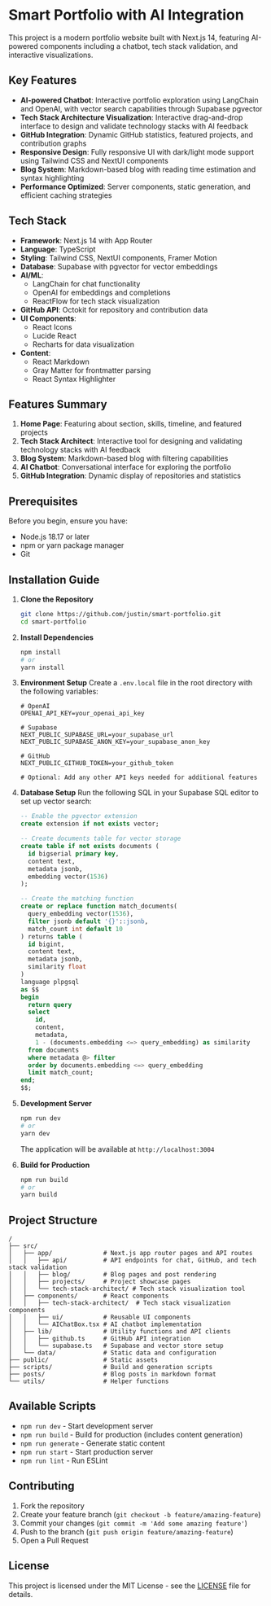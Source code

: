 # Smart Portfolio with AI Integration

This project is a modern portfolio website built with Next.js 14, featuring AI-powered components including a chatbot, tech stack validation, and interactive visualizations.

## Key Features

- **AI-powered Chatbot**: Interactive portfolio exploration using LangChain and OpenAI, with vector search capabilities through Supabase pgvector
- **Tech Stack Architecture Visualization**: Interactive drag-and-drop interface to design and validate technology stacks with AI feedback
- **GitHub Integration**: Dynamic GitHub statistics, featured projects, and contribution graphs
- **Responsive Design**: Fully responsive UI with dark/light mode support using Tailwind CSS and NextUI components
- **Blog System**: Markdown-based blog with reading time estimation and syntax highlighting
- **Performance Optimized**: Server components, static generation, and efficient caching strategies

## Tech Stack

- **Framework**: Next.js 14 with App Router
- **Language**: TypeScript
- **Styling**: Tailwind CSS, NextUI components, Framer Motion
- **Database**: Supabase with pgvector for vector embeddings
- **AI/ML**: 
  - LangChain for chat functionality
  - OpenAI for embeddings and completions
  - ReactFlow for tech stack visualization
- **GitHub API**: Octokit for repository and contribution data
- **UI Components**: 
  - React Icons
  - Lucide React
  - Recharts for data visualization
- **Content**: 
  - React Markdown
  - Gray Matter for frontmatter parsing
  - React Syntax Highlighter

## Features Summary

1. **Home Page**: Featuring about section, skills, timeline, and featured projects
2. **Tech Stack Architect**: Interactive tool for designing and validating technology stacks with AI feedback
3. **Blog System**: Markdown-based blog with filtering capabilities
4. **AI Chatbot**: Conversational interface for exploring the portfolio
5. **GitHub Integration**: Dynamic display of repositories and statistics

## Prerequisites

Before you begin, ensure you have:
- Node.js 18.17 or later
- npm or yarn package manager
- Git

## Installation Guide

1. **Clone the Repository**
   ```bash
   git clone https://github.com/justin/smart-portfolio.git
   cd smart-portfolio
   ```

2. **Install Dependencies**
   ```bash
   npm install
   # or
   yarn install
   ```

3. **Environment Setup**
   Create a `.env.local` file in the root directory with the following variables:
   ```env
   # OpenAI
   OPENAI_API_KEY=your_openai_api_key

   # Supabase
   NEXT_PUBLIC_SUPABASE_URL=your_supabase_url
   NEXT_PUBLIC_SUPABASE_ANON_KEY=your_supabase_anon_key

   # GitHub
   NEXT_PUBLIC_GITHUB_TOKEN=your_github_token

   # Optional: Add any other API keys needed for additional features
   ```

4. **Database Setup**
   Run the following SQL in your Supabase SQL editor to set up vector search:
   ```sql
   -- Enable the pgvector extension
   create extension if not exists vector;

   -- Create documents table for vector storage
   create table if not exists documents (
     id bigserial primary key,
     content text,
     metadata jsonb,
     embedding vector(1536)
   );

   -- Create the matching function
   create or replace function match_documents(
     query_embedding vector(1536),
     filter jsonb default '{}'::jsonb,
     match_count int default 10
   ) returns table (
     id bigint,
     content text,
     metadata jsonb,
     similarity float
   )
   language plpgsql
   as $$
   begin
     return query
     select
       id,
       content,
       metadata,
       1 - (documents.embedding <=> query_embedding) as similarity
     from documents
     where metadata @> filter
     order by documents.embedding <=> query_embedding
     limit match_count;
   end;
   $$;
   ```

5. **Development Server**
   ```bash
   npm run dev
   # or
   yarn dev
   ```
   The application will be available at `http://localhost:3004`

6. **Build for Production**
   ```bash
   npm run build
   # or
   yarn build
   ```

## Project Structure

```
/
├── src/
│   ├── app/              # Next.js app router pages and API routes
│   │   ├── api/          # API endpoints for chat, GitHub, and tech stack validation
│   │   ├── blog/         # Blog pages and post rendering
│   │   ├── projects/     # Project showcase pages
│   │   └── tech-stack-architect/ # Tech stack visualization tool
│   ├── components/       # React components
│   │   ├── tech-stack-architect/  # Tech stack visualization components
│   │   ├── ui/           # Reusable UI components
│   │   └── AIChatBox.tsx # AI chatbot implementation
│   ├── lib/              # Utility functions and API clients
│   │   ├── github.ts     # GitHub API integration
│   │   └── supabase.ts   # Supabase and vector store setup
│   └── data/             # Static data and configuration
├── public/               # Static assets
├── scripts/              # Build and generation scripts
├── posts/                # Blog posts in markdown format
└── utils/                # Helper functions
```

## Available Scripts

- `npm run dev` - Start development server
- `npm run build` - Build for production (includes content generation)
- `npm run generate` - Generate static content
- `npm run start` - Start production server
- `npm run lint` - Run ESLint


## Contributing

1. Fork the repository
2. Create your feature branch (`git checkout -b feature/amazing-feature`)
3. Commit your changes (`git commit -m 'Add some amazing feature'`)
4. Push to the branch (`git push origin feature/amazing-feature`)
5. Open a Pull Request

## License

This project is licensed under the MIT License - see the [LICENSE](LICENSE) file for details.